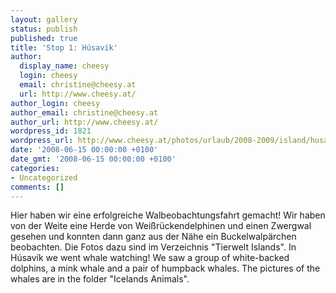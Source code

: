 ```yaml
---
layout: gallery
status: publish
published: true
title: 'Stop 1: Húsavík'
author:
  display_name: cheesy
  login: cheesy
  email: christine@cheesy.at
  url: http://www.cheesy.at/
author_login: cheesy
author_email: christine@cheesy.at
author_url: http://www.cheesy.at/
wordpress_id: 1821
wordpress_url: http://www.cheesy.at/photos/urlaub/2008-2009/island/husavik-godafoss/husavik/
date: '2008-06-15 00:00:00 +0100'
date_gmt: '2008-06-15 00:00:00 +0100'
categories:
- Uncategorized
comments: []
---
```

<!--:de-->Hier haben wir eine erfolgreiche Walbeobachtungsfahrt gemacht! Wir haben von der Weite eine Herde von Weißrückendelphinen und einen Zwergwal gesehen und konnten dann ganz aus der Nähe ein Buckelwalpärchen beobachten. Die Fotos dazu sind im Verzeichnis "Tierwelt Islands".
<!--:--><!--:en-->In Húsavík we went whale watching! We saw a group of white-backed dolphins, a mink whale and a pair of humpback whales. The pictures of the whales are in the folder "Icelands Animals".
<!--:-->
